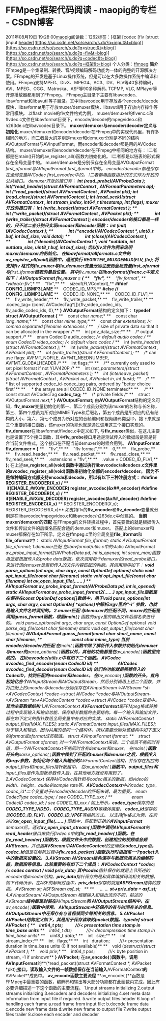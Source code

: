 # FFMpeg框架代码阅读 - maopig的专栏 - CSDN博客
2011年08月19日 19:28:00[maopig](https://me.csdn.net/maopig)阅读数：1262标签：[框架																[codec																[flv																[struct																[input																[header](https://so.csdn.net/so/search/s.do?q=header&t=blog)](https://so.csdn.net/so/search/s.do?q=input&t=blog)](https://so.csdn.net/so/search/s.do?q=struct&t=blog)](https://so.csdn.net/so/search/s.do?q=flv&t=blog)](https://so.csdn.net/so/search/s.do?q=codec&t=blog)](https://so.csdn.net/so/search/s.do?q=框架&t=blog)
个人分类：[ffmpeg](https://blog.csdn.net/maopig/article/category/847674)
**简介**
FFmpeg是一个集录制、转换、音/视频编码解码功能为一体的完整的开源解决方案。FFmpeg的开发是基于Linux操作系统，但是可以在大多数操作系统中编译和使用。FFmpeg支持MPEG、DivX、MPEG4、AC3、DV、FLV等40多种编码，AVI、MPEG、OGG、Matroska、ASF等90多种解码.
TCPMP, VLC, MPlayer等开源播放器都用到了FFmpeg。
FFmpeg主目录下主要有libavcodec、libavformat和libavutil等子目录。其中libavcodec用于存放各个encode/decode模块，libavformat用于存放muxer/demuxer模块，libavutil用于存放内存操作等常用模块。
以flash movie的flv文件格式为例， muxer/demuxer的flvenc.c和flvdec.c文件在libavformat目录下，encode/decode的mpegvideo.c和h263de.c在libavcodec目录下。
**muxer/demuxer与encoder/decoder定义与初始化**
muxer/demuxer和encoder/decoder在FFmpeg中的实现代码里，有许多相同的地方，而二者最大的差别是muxer和demuxer分别是不同的结构AVOutputFormat与AVInputFormat，而encoder和decoder都是用的AVCodec结构。
muxer/demuxer和encoder/decoder在FFmpeg中相同的地方有：
l二者都是在main()开始的av_register_all()函数内初始化的。
l二者都是以链表的形式保存在全局变量中的。
muxer/demuxer是分别保存在全局变量AVOutputFormat *first_oformat与AVInputFormat *first_iformat中的。
encoder/decoder都是保存在全局变量AVCodec *first_avcodec中的。
l二者都用函数指针的方式作为开放的公共接口。
demuxer开放的接口有：
**int (*read_probe)(AVProbeData *);**
**int(*read_header)(struct AVFormatContext *, AVFormatParameters *ap);**
**int (*read_packet)(struct AVFormatContext *, AVPacket *pkt);**
**int (*read_close)(struct AVFormatContext *);**
**int (*read_seek)(struct AVFormatContext *, int stream_index, int64_t timestamp, int flags);**
muxer开放的接口有：
**int (*write_header)(struct AVFormatContext *);**
**                   int (*write_packet)(struct AVFormatContext *, AVPacket *pkt);**
**                int (*write_trailer)(struct AVFormatContext *);**
encoder/decoder的接口都是一样的，只不过二者分别只实现encoder和decoder函数：
**int (*init)(AVCodecContext *);**
**               int (*encode)(AVCodecContext *, uint8_t *buf, int buf_size, void *data);**
**               int (*close)(AVCodecContext *);**
**                 int (*decode)(AVCodecContext *, void *outdata, int *outdata_size, uint8_t *buf, int buf_size);**
仍以flv文件为例来说明muxer/demuxer的初始化。
在libavformat/allformats.c文件的**av_register_all(void)**函数中，通过执行
**REGISTER_MUXDEMUX(FLV, flv);**
将支持flv 格式的**flv_muxer**与**flv_demuxer**变量分别注册到全局变量**first_oformat**与**first_iformat**链表的最后位置。
其中**flv_muxer**在libavformat/flvenc.c中定义如下：
**AVOutputFormat flv_muxer = {**
**    "flv",**
**    "flv format",**
**    "video/x-flv",**
**    "flv",**
**    sizeof(FLVContext),**
**#ifdef CONFIG_LIBMP3LAME**
**    CODEC_ID_MP3,**
**#else // CONFIG_LIBMP3LAME**
**    CODEC_ID_NONE,**
**    CODEC_ID_FLV1,**
**    flv_write_header,**
**    flv_write_packet,**
**    flv_write_trailer,**
**    .codec_tag= (const AVCodecTag*[]){flv_video_codec_ids, flv_audio_codec_ids, 0},**
**}**
**AVOutputFormat**结构的定义如下：
**typedef struct AVOutputFormat {**
**    const char *name;**
**    const char *long_name;**
**    const char *mime_type;**
**    const char *extensions; /**< comma separated filename extensions */**
**    /** size of private data so that it can be allocated in the wrapper */**
**    int priv_data_size;**
**    /* output support */**
**    enum CodecID audio_codec; /**< default audio codec */**
**    enum CodecID video_codec; /**< default video codec */**
**    int (*write_header)(struct AVFormatContext *);**
**    int (*write_packet)(struct AVFormatContext *, AVPacket *pkt);**
**    int (*write_trailer)(struct AVFormatContext *);**
**    /** can use flags: AVFMT_NOFILE, AVFMT_NEEDNUMBER, AVFMT_GLOBALHEADER */**
**    int flags;**
**    /** currently only used to set pixel format if not YUV420P */**
**    int (*set_parameters)(struct AVFormatContext *, AVFormatParameters *);**
**    int (*interleave_packet)(struct AVFormatContext *, AVPacket *out, AVPacket *in, int flush);**
**    /****
**     * list of supported codec_id-codec_tag pairs, ordered by "better choice first"**
**     * the arrays are all CODEC_ID_NONE terminated**
**     */**
**    const struct AVCodecTag **codec_tag;**
**    /* private fields */**
**    struct AVOutputFormat *next;**
**} AVOutputFormat;**
由**AVOutputFormat**结构的定义可知，**flv_muxer**变量初始化的第一、第二个成员分别为该muxer的名称与长名称，第三、第四个成员为所对应MIMIE Type和后缀名，第五个成员是所对应的私有结构的大小，第六、第七个成员为所对应的音频编码和视频编码类型ID，接下来就是三个重要的接口函数，该muxer的功能也就是通过调用这三个接口实现的。
**flv_demuxer**在libavformat/flvdec.c中定义如下, 与**flv_muxer**类似，在这儿主要也是设置了5个接口函数，其中**flv_probe**接口用途是测试传入的数据段是否是符合当前文件格式，这个接口在匹配当前demuxer的时候会用到。
**AVInputFormat flv_demuxer = {**
**    "flv",**
**    "flv format",**
**    0,**
**    flv_probe,**
**    flv_read_header,**
**    flv_read_packet,**
**    flv_read_close,**
**    flv_read_seek,**
**    .extensions = "flv",**
**    .value = CODEC_ID_FLV1,**
**};**
在上述**av_register_all(void)**函数中通过执行libavcodec/allcodecs.c文件里的**avcodec_register_all(void)**函数来初始化全部的encoder/decoder。
因为不是每种编码方式都支持encode和decode，所以有以下三种注册方式：
**#define REGISTER_ENCODER(X,x) /**
**                    if(ENABLE_##X##_ENCODER) register_avcodec(&x##_encoder)**
**#define REGISTER_DECODER(X,x) /**
**                  if(ENABLE_##X##_DECODER) register_avcodec(&x##_decoder)**
**#define REGISTER_ENCDEC(X,x)**
** REGISTER_ENCODER(X,x); REGISTER_DECODER(X,x)**
如支持flv的**flv_encoder**和**flv_decoder**变量就分别是在libavcodec/mpegvideo.c和libavcodec/h263de.c中创建的。
**当前muxer/demuxer的匹配**
在FFmpeg的文件转换过程中，首先要做的就是根据传入文件和传出文件的后缀名匹配合适的demuxer和muxer。
匹配上的demuxer和muxer都保存在如下所示，定义在ffmpeg.c里的全局变量**file_iformat**和**file_oformat**中：
**static AVInputFormat *file_iformat;**
**static AVOutputFormat *file_oformat;**
1.demuxer匹配
在libavformat/utils.c中的**static AVInputFormat *av_probe_input_format2(AVProbeData *pd, int is_opened, int *score_max)**函数用途是根据传入的probe data数据，依次调用每个demuxer的read_probe接口，来进行该demuxer是否和传入的文件内容匹配的判断。其调用顺序如下：
**void parse_options(int argc, char **argv, const OptionDef *options)**
**static void opt_input_file(const char *filename)**
**static void opt_input_file(const char *filename)**
**int av_open_input_file(…… )**
**                                     AVInputFormat *av_probe_input_format(AVProbeData *pd, int is_opened)**
**static AVInputFormat *av_probe_input_format2(……)**
**opt_input_file**函数是在保存在**const OptionDef options[]**数组中，用于**void parse_options(int argc, char **argv, const OptionDef *options)**中解析argv里的“-i” 参数，也就是输入文件名时调用的。
2.muxer匹配
与demuxer的匹配不同，muxer的匹配是调用**guess_format**函数，根据**main( )** 函数的argv里的输出文件后缀名来进行的。
**void parse_options(int argc, char **argv, const OptionDef *options)**
**void parse_arg_file(const char *filename)**
**static void opt_output_file(const char *filename)**
**AVOutputFormat *guess_format(const char *short_name, const char *filename,**
**                             const char *mime_type)**
**当前encoder/decoder的匹配**
在**main( )**函数中除了解析传入参数并初始化demuxer与muxer的**parse_options( )**函数以外，其他的功能都是在**av_encode( )**函数里完成的。
在libavcodec/utils.c中有如下二个函数。
**AVCodec *avcodec_find_encoder(enum CodecID id)**
**                   AVCodec *avcodec_find_decoder(enum CodecID id)**
他们的功能就是根据传入的CodecID，找到匹配的encoder和decoder。
在**av_encode( )**函数的开头，首先初始化各个**AVInputStream**和**AVOutputStream**，然后分别调用上述二个函数，并将匹配上的encoder与decoder分别保存在**AVInputStream->AVStream *st->AVCodecContext *codec->struct AVCodec *codec**与**AVOutputStream->AVStream *st->AVCodecContext *codec->struct AVCodec *codec**变量中。
**其他主要数据结构**
1.AVFormatContext
**AVFormatContext**是FFMpeg格式转换过程中实现输入和输出功能、保存相关数据的主要结构。每一个输入和输出文件，都在如下定义的指针数组全局变量中有对应的实体。
**static AVFormatContext *output_files[MAX_FILES];**
**static AVFormatContext *input_files[MAX_FILES];**
对于输入和输出，因为共用的是同一个结构体，所以需要分别对该结构中如下定义的**iformat**或**oformat**成员赋值。
**struct AVInputFormat *iformat;**
**    struct AVOutputFormat *oformat;**
对一个**AVFormatContext**来说，二个成员不能同时有值，即一个**AVFormatContext**不能同时含有demuxer和muxer。
在**main( )**函数开头的**parse_options( )**函数中找到了匹配的muxer和demuxer之后，根据传入的argv参数，初始化每个输入和输出的**AVFormatContext**结构，并保存在相应的**output_files**和**input_files**指针数组中。
在**av_encode( )**函数中，**output_files**和**input_files**是作为函数参数传入后，在其他地方就没有用到了。
2.AVCodecContext
保存**AVCodec**指针和与codec相关的数据，如video的width、height，audio的sample rate等。**AVCodecContext**中的**codec_type，codec_id**二个变量对于encoder/decoder的匹配来说，最为重要。
**enum CodecType codec_type; /* see CODEC_TYPE_xxx */**
**                enum CodecID codec_id; /* see CODEC_ID_xxx */**
如上所示，**codec_type**保存的是**CODEC_TYPE_VIDEO**，**CODEC_TYPE_AUDIO**等媒体类型，
**codec_id**保存的是**CODEC_ID_FLV1**，**CODEC_ID_VP6F**等编码方式。
以支持flv格式为例，在前述的**av_open_input_file(…… )** 函数中，匹配到正确的**AVInputFormat** demuxer后，通过**av_open_input_stream( )**函数中调用**AVInputFormat**的**read_header**接口来执行flvdec.c中的**flv_read_header( )**函数。在**flv_read_header( )**函数内，根据文件头中的数据，创建相应的视频或音频**AVStream**，并设置**AVStream**中**AVCodecContext**的正确的**codec_type**值。**codec_id**值是在解码过程中**flv_read_packet( )**函数执行时根据每一个packet头中的数据来设置的。
3.AVStream
**AVStream**结构保存与数据流相关的编解码器，数据段等信息。比较重要的有如下二个成员：
**AVCodecContext *codec; /**< codec context */**
**void *priv_data;**
其中**codec**指针保存的就是上节所述的encoder或decoder结构。**priv_data**指针保存的是和具体编解码流相关的数据，如下代码所示，在ASF的解码过程中，**priv_data**保存的就是**ASFStream**结构的数据。
**AVStream *st;**
**ASFStream *asf_st;   **
**     … …**
**st->priv_data = asf_st;**
4.AVInputStream/ AVOutputStream
根据输入和输出流的不同，前述的**AVStream**结构都是封装在**AVInputStream**和
**AVOutputStream**结构中，在**av_encode( )**函数中使用。
**AVInputStream**中还保存的有与时间有关的信息。
**AVOutputStream**中还保存有与音视频同步等相关的信息。
5.AVPacket
**AVPacket**结构定义如下，其是用于保存读取的packet数据。
**typedef struct AVPacket {**
**    int64_t pts;            ///< presentation time stamp in time_base units**
**    int64_t dts;            ///< decompression time stamp in time_base units**
**    uint8_t *data;**
**    int   size;**
**    int   stream_index;**
**    int   flags;**
**    int   duration;        ///< presentation duration in time_base units (0 if not available)**
**    void (*destruct)(struct AVPacket *);**
**    void *priv;**
**    int64_t pos;           ///< byte position in stream, -1 if unknown**
**} AVPacket;**
在**av_encode( )**函数中，调用**AVInputFormat**的**(*read_packet)(struct AVFormatContext *, AVPacket *pkt);**接口，读取输入文件的一帧数据保存在当前输入**AVFormatContext**的**AVPacket**成员中。
**av_encode函数主要流程**
**av_encode( )**函数是FFMpeg中最重要的函数，编解码和输出等大部分功能都在此函数内完成，因此有必要详细描述一下这个函数的主要流程。
1.input streams initializing
2.output streams initializing
3.encoders and decoders initializing
4.set meta data information from input file if required.
5.write output files header
6.loop of handling each frame
a.read frame from input file:
b.decode frame data
c.encode new frame data
d.write new frame to output file
7.write output files trailer
8.close each encoder and decoder 
